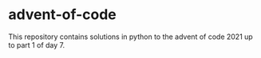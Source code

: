 # advent-of-code
This repository contains solutions in python to the advent of code 2021 up to part 1 of day 7.

